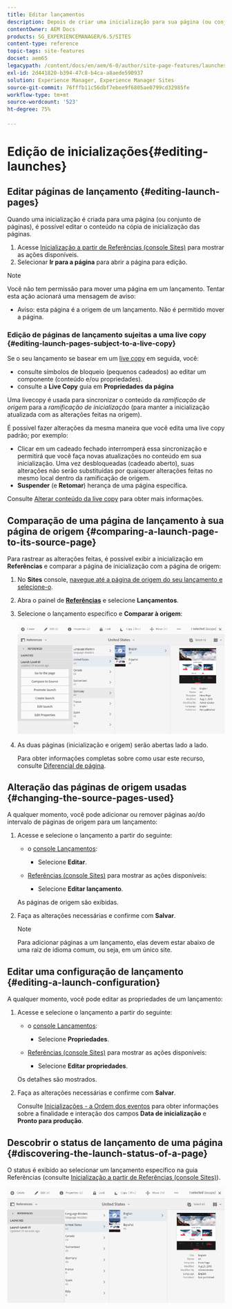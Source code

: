 ```yaml
---
title: Editar lançamentos
description: Depois de criar uma inicialização para sua página (ou conjunto de páginas), você pode editar o conteúdo na cópia de inicialização das páginas.
contentOwner: AEM Docs
products: SG_EXPERIENCEMANAGER/6.5/SITES
content-type: reference
topic-tags: site-features
docset: aem65
legacypath: /content/docs/en/aem/6-0/author/site-page-features/launches
exl-id: 2d441820-b394-47c8-b4ca-a8aede590937
solution: Experience Manager, Experience Manager Sites
source-git-commit: 76fffb11c56dbf7ebee9f6805ae0799cd32985fe
workflow-type: tm+mt
source-wordcount: '523'
ht-degree: 75%

---
```


# Edição de inicializações{#editing-launches}

## Editar páginas de lançamento {#editing-launch-pages}

Quando uma inicialização é criada para uma página (ou conjunto de páginas), é possível editar o conteúdo na cópia de inicialização das páginas.

1. Acesse [Inicialização a partir de Referências (console Sites)](/help/sites-authoring/launches.md#launches-in-references-sites-console) para mostrar as ações disponíveis.
1. Selecionar **Ir para a página** para abrir a página para edição.

>[!NOTE]
>
>Você não tem permissão para mover uma página em um lançamento. Tentar esta ação acionará uma mensagem de aviso:
>
>* Aviso: esta página é a origem de um lançamento. Não é permitido mover a página.

### Edição de páginas de lançamento sujeitas a uma live copy {#editing-launch-pages-subject-to-a-live-copy}

Se o seu lançamento se basear em um [live copy](/help/sites-administering/msm.md) em seguida, você:

* consulte símbolos de bloqueio (pequenos cadeados) ao editar um componente (conteúdo e/ou propriedades).
* consulte a **Live Copy** guia em **Propriedades da página**

Uma livecopy é usada para sincronizar o conteúdo da *ramificação de origem* para a *ramificação de inicialização* (para manter a inicialização atualizada com as alterações feitas na origem).

É possível fazer alterações da mesma maneira que você edita uma live copy padrão; por exemplo:

* Clicar em um cadeado fechado interromperá essa sincronização e permitirá que você faça novas atualizações no conteúdo em sua inicialização. Uma vez desbloqueadas (cadeado aberto), suas alterações não serão substituídas por quaisquer alterações feitas no mesmo local dentro da ramificação de origem.
* **Suspender** (e **Retomar**) herança de uma página específica.

Consulte [Alterar conteúdo da live copy](/help/sites-administering/msm-livecopy.md#changing-live-copy-content) para obter mais informações.

## Comparação de uma página de lançamento à sua página de origem {#comparing-a-launch-page-to-its-source-page}

Para rastrear as alterações feitas, é possível exibir a inicialização em **Referências** e comparar a página de inicialização com a página de origem:

1. No **Sites** console, [navegue até a página de origem do seu lançamento e selecione-o](/help/sites-authoring/basic-handling.md#viewingandselectingyourresources).
1. Abra o painel de **[Referências](/help/sites-authoring/basic-handling.md#references)** e selecione **Lançamentos**.
1. Selecione o lançamento específico e **Comparar à origem**:

   ![screen-shot_2019-03-05at121952](assets/screen-shot_2019-03-05at121952.png)

1. As duas páginas (inicialização e origem) serão abertas lado a lado.

   Para obter informações completas sobre como usar este recurso, consulte [Diferencial de página](/help/sites-authoring/page-diff.md).

## Alteração das páginas de origem usadas {#changing-the-source-pages-used}

A qualquer momento, você pode adicionar ou remover páginas ao/do intervalo de páginas de origem para um lançamento:

1. Acesse e selecione o lançamento a partir do seguinte:

   * o [console Lançamentos](/help/sites-authoring/launches.md#the-launches-console):

      * Selecione **Editar**.

   * [Referências (console Sites)](/help/sites-authoring/launches.md#launches-in-references-sites-console) para mostrar as ações disponíveis:

      * Selecione **Editar lançamento**.

   As páginas de origem são exibidas.

1. Faça as alterações necessárias e confirme com **Salvar**.

   >[!NOTE]
   >
   >Para adicionar páginas a um lançamento, elas devem estar abaixo de uma raiz de idioma comum, ou seja, em um único site.

## Editar uma configuração de lançamento {#editing-a-launch-configuration}

A qualquer momento, você pode editar as propriedades de um lançamento:

1. Acesse e selecione o lançamento a partir do seguinte:

   * o [console Lançamentos](/help/sites-authoring/launches.md#the-launches-console):

      * Selecione **Propriedades**.

   * [Referências (console Sites)](/help/sites-authoring/launches.md#launches-in-references-sites-console) para mostrar as ações disponíveis:

      * Selecione **Editar propriedades**.

   Os detalhes são mostrados.

1. Faça as alterações necessárias e confirme com **Salvar**.

   Consulte [Inicializações - a Ordem dos eventos](/help/sites-authoring/launches.md#launches-the-order-of-events) para obter informações sobre a finalidade e interação dos campos **Data de inicialização** e **Pronto para produção**.

## Descobrir o status de lançamento de uma página {#discovering-the-launch-status-of-a-page}

O status é exibido ao selecionar um lançamento específico na guia Referências (consulte [Inicialização a partir de Referências (console Sites)](/help/sites-authoring/launches.md#launches-in-references-sites-console)).

![screen-shot_2019-03-05at121901](assets/screen-shot_2019-03-05at121901.png)
